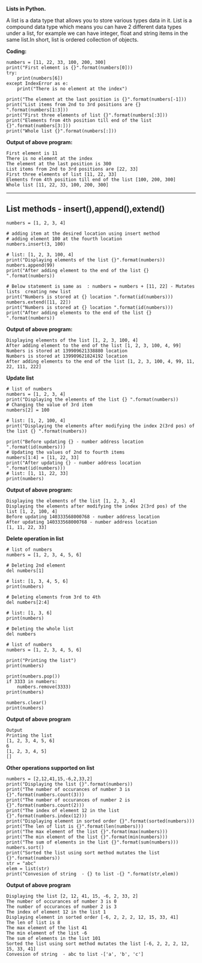 **Lists in Python.**

A list is a data type that allows you to store various types data in it. 
List is a compound data type which means you can have 2 different data types under a list, for example we can have integer, 
float and string items in the same list.In short, list is ordered collection of objects.

**Coding:**
```
numbers = [11, 22, 33, 100, 200, 300]
print("First element is {}".format(numbers[0]))
try:
    print(numbers[6])
except IndexError as e:
    print("There is no element at the index")

print("The element at the last position is {}".format(numbers[-1]))
print("List items from 2nd to 3rd positions are {} ".format(numbers[1:3]))
print("First three elements of list {}".format(numbers[:3]))
print("Elements from 4th position till end of the list {}".format(numbers[3:]))
print("Whole list {}".format(numbers[:]))
```

**Output of above program:**
```
First element is 11
There is no element at the index
The element at the last position is 300
List items from 2nd to 3rd positions are [22, 33] 
First three elements of list [11, 22, 33]
Elements from 4th position till end of the list [100, 200, 300]
Whole list [11, 22, 33, 100, 200, 300]
```
------------------------------------------------------------------------------------------------------------------------------------


List methods - insert(),append(),extend() 
------------------------------------------------------------------------------------------------------------------------------------

```
numbers = [1, 2, 3, 4]

# adding item at the desired location using insert method
# adding element 100 at the fourth location
numbers.insert(3, 100)

# list: [1, 2, 3, 100, 4]
print("Displaying elements of the list {}".format(numbers))
numbers.append(99)
print("After adding element to the end of the list {} ".format(numbers))

# Below statement is same as  : numbers = numbers + [11, 22] - Mutates lists  creating new list
print("Numbers is stored at {} location ".format(id(numbers)))
numbers.extend([11, 22])
print("Numbers is stored at {} location ".format(id(numbers)))
print("After adding elements to the end of the list {} ".format(numbers))
```

**Output of above program:**
```
Displaying elements of the list [1, 2, 3, 100, 4]
After adding element to the end of the list [1, 2, 3, 100, 4, 99] 
Numbers is stored at 139909621338880 location 
Numbers is stored at 139909621824192 location 
After adding elements to the end of the list [1, 2, 3, 100, 4, 99, 11, 22, 111, 222] 
```
**Update list**

```
# list of numbers
numbers = [1, 2, 3, 4]
print("Displaying the elements of the list {} ".format(numbers))
# Changing the value of 3rd item
numbers[2] = 100

# list: [1, 2, 100, 4]
print("Displaying the elements after modifying the index 2(3rd pos) of the list {} ".format(numbers))

print("Before updating {} - number address location ".format(id(numbers)))
# Updating the values of 2nd to fourth items
numbers[1:4] = [11, 22, 33]
print("After updating {} - number address location ".format(id(numbers)))
# list: [1, 11, 22, 33]
print(numbers)
```
**Output of above program:**

```
Displaying the elements of the list [1, 2, 3, 4] 
Displaying the elements after modifying the index 2(3rd pos) of the list [1, 2, 100, 4] 
Before updating 140333568000768 - number address location 
After updating 140333568000768 - number address location 
[1, 11, 22, 33]
```
**Delete operation in list**

```
# list of numbers
numbers = [1, 2, 3, 4, 5, 6]

# Deleting 2nd element
del numbers[1]

# list: [1, 3, 4, 5, 6]
print(numbers)

# Deleting elements from 3rd to 4th
del numbers[2:4]

# list: [1, 3, 6]
print(numbers)

# Deleting the whole list
del numbers

# list of numbers
numbers = [1, 2, 3, 4, 5, 6]

print("Printing the list")
print(numbers)

print(numbers.pop())
if 3333 in numbers:
    numbers.remove(3333)
print(numbers)

numbers.clear()
print(numbers)
```
**Output of above program**
```
Output
Printing the list
[1, 2, 3, 4, 5, 6]
6
[1, 2, 3, 4, 5]
[]
```

**Other operations supported on list**
```
numbers = [2,12,41,15,-6,2,33,2]
print("Displaying the list {}".format(numbers))
print("The number of occurances of number 3 is {}".format(numbers.count(3)))
print("The number of occurances of number 2 is {}".format(numbers.count(2)))
print("The index of element 12 in the list {}".format(numbers.index(12)))
print("Displaying element in sorted order {}".format(sorted(numbers)))
print("The len of list is {}".format(len(numbers)))
print("The max element of the list {}".format(max(numbers)))
print("The min element of the list {}".format(min(numbers)))
print("The sum of elements in the list {}".format(sum(numbers)))
numbers.sort()
print("Sorted the list using sort method mutates the list {}".format(numbers))
str = "abc"
elem = list(str)
print("Convesion of string  - {} to list -{} ".format(str,elem))
```
**Output of above program**
```
Displaying the list [2, 12, 41, 15, -6, 2, 33, 2]
The number of occurances of number 3 is 0
The number of occurances of number 2 is 3
The index of element 12 in the list 1
Displaying element in sorted order [-6, 2, 2, 2, 12, 15, 33, 41]
The len of list is 8
The max element of the list 41
The min element of the list -6
The sum of elements in the list 101
Sorted the list using sort method mutates the list [-6, 2, 2, 2, 12, 15, 33, 41]
Convesion of string  - abc to list -['a', 'b', 'c'] 
```

